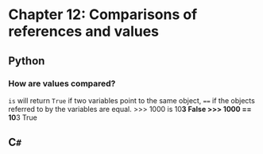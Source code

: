 # Chapter 12: Comparisons of references and values

## Python

### How are values compared?

`is` will return `True` if two variables point to the same object, `==` if the objects referred to by the variables are equal.
      >>> 1000 is 10**3 False
      >>> 1000 == 10**3 True

## C`#`
